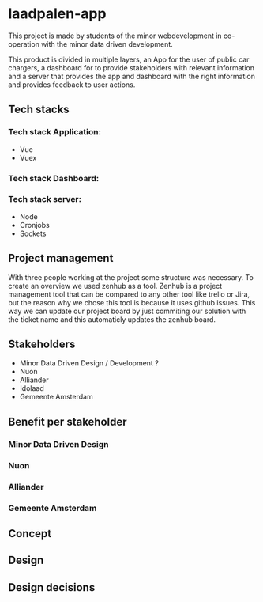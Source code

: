 # laadpalen-app

This project is made by students of the minor webdevelopment in co-operation with the minor data driven development.

This product is divided in multiple layers, an App for the user of public car chargers, a dashboard for to provide stakeholders with relevant information and a server that provides the app and dashboard with the right information and provides feedback to user actions.

## Tech stacks

### Tech stack Application:

- Vue
- Vuex

### Tech stack Dashboard:

### Tech stack server:

- Node
- Cronjobs
- Sockets

## Project management

With three people working at the project some structure was necessary. To create an overview we used zenhub as a tool. Zenhub is a project management tool that can be compared to any other tool like trello or Jira, but the reason why we chose this tool is because it uses github issues. This way we can update our project board by just commiting our solution with the ticket name and this automaticly updates the zenhub board.

## Stakeholders

- Minor Data Driven Design / Development ?
- Nuon
- Alliander
- Idolaad
- Gemeente Amsterdam

## Benefit per stakeholder

### Minor Data Driven Design

### Nuon

### Alliander

### Gemeente Amsterdam

## Concept

## Design

## Design decisions
